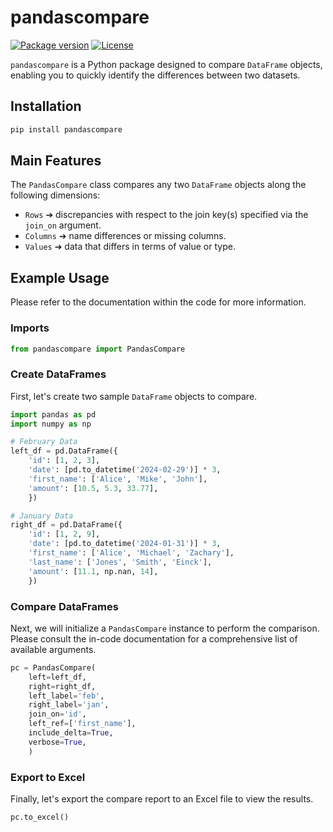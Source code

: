 # pandascompare

<div>

[![Package version](https://img.shields.io/pypi/v/pandascompare?color=%2334D058&label=pypi)](https://pypi.org/project/pandascompare/)
[![License](https://img.shields.io/github/license/zteinck/pandascompare)](https://github.com/zteinck/pandascompare/blob/master/LICENSE)

</div>

`pandascompare` is a Python package designed to compare `DataFrame` objects, enabling you to quickly identify the differences between two datasets.

## Installation
```sh
pip install pandascompare
```

## Main Features
The `PandasCompare` class compares any two `DataFrame` objects along the following dimensions:
- `Rows` ➔ discrepancies with respect to the join key(s) specified via the `join_on` argument.
- `Columns` ➔ name differences or missing columns.
- `Values` ➔ data that differs in terms of value or type.


## Example Usage
Please refer to the documentation within the code for more information.

### Imports
```python
from pandascompare import PandasCompare
```

### Create DataFrames
First, let's create two sample `DataFrame` objects to compare.
```python
import pandas as pd
import numpy as np

# February Data
left_df = pd.DataFrame({
    'id': [1, 2, 3],
    'date': [pd.to_datetime('2024-02-29')] * 3,
    'first_name': ['Alice', 'Mike', 'John'],
    'amount': [10.5, 5.3, 33.77],
    })

# January Data
right_df = pd.DataFrame({
    'id': [1, 2, 9],
    'date': [pd.to_datetime('2024-01-31')] * 3,
    'first_name': ['Alice', 'Michael', 'Zachary'],
    'last_name': ['Jones', 'Smith', 'Einck'],
    'amount': [11.1, np.nan, 14],
    })
```

### Compare DataFrames
Next, we will initialize a `PandasCompare` instance to perform the comparison. Please consult the in-code documentation for a comprehensive list of available arguments.
```python
pc = PandasCompare(
    left=left_df,
    right=right_df,
    left_label='feb',
    right_label='jan',
    join_on='id',
    left_ref=['first_name'],
    include_delta=True,
    verbose=True,
    )
```

### Export to Excel
Finally, let's export the compare report to an Excel file to view the results.
```python
pc.to_excel()
```